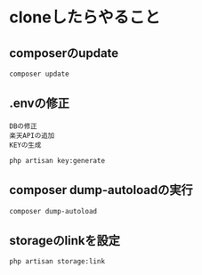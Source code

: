 # cloneしたらやること

## composerのupdate
```
composer update
```

## .envの修正
```
DBの修正
楽天APIの追加
KEYの生成
```
```
php artisan key:generate
```

## composer dump-autoloadの実行
```
composer dump-autoload
```

## storageのlinkを設定
```
php artisan storage:link
```
